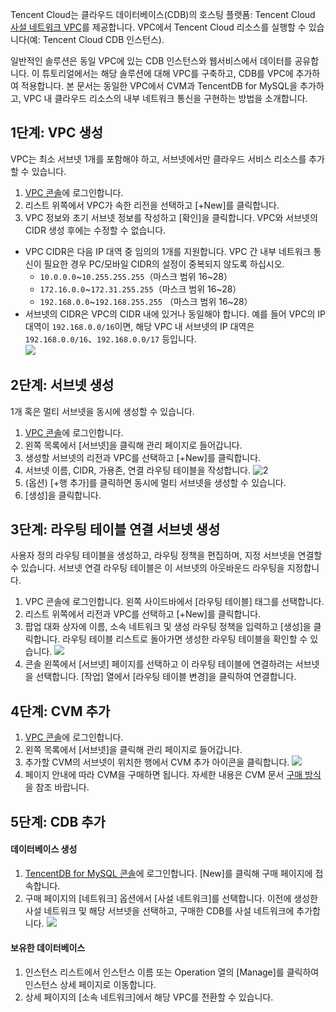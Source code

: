 
Tencent Cloud는 클라우드 데이터베이스(CDB)의 호스팅 플랫폼: Tencent Cloud [사설 네트워크 VPC](https://intl.cloud.tencent.com/document/product/215/535)를 제공합니다. VPC에서 Tencent Cloud 리소스를 실행할 수 있습니다(예: Tencent Cloud CDB 인스턴스).

일반적인 솔루션은 동일 VPC에 있는 CDB 인스턴스와 웹서비스에서 데이터를 공유합니다. 이 튜토리얼에서는 해당 솔루션에 대해 VPC를 구축하고, CDB를 VPC에 추가하여 적용합니다.
본 문서는 동일한 VPC에서 CVM과 TencentDB for MySQL을 추가하고, VPC 내 클라우드 리소스의 내부 네트워크 통신을 구현하는 방법을 소개합니다.

## 1단계: VPC 생성
VPC는 최소 서브넷 1개를 포함해야 하고, 서브넷에서만 클라우드 서비스 리소스를 추가할 수 있습니다.
1. [VPC 콘솔](https://console.cloud.tencent.com/vpc)에 로그인합니다.
2. 리스트 위쪽에서 VPC가 속한 리전을 선택하고 [+New]를 클릭합니다.
3. VPC 정보와 초기 서브넷 정보를 작성하고 [확인]을 클릭합니다. VPC와 서브넷의 CIDR 생성 후에는 수정할 수 없습니다.
 - VPC CIDR은 다음 IP 대역 중 임의의 1개를 지원합니다. VPC 간 내부 네트워크 통신이 필요한 경우 PC/모바일 CIDR의 설정이 중복되지 않도록 하십시오.
    - `10.0.0.0`~`10.255.255.255`（마스크 범위 16~28）
    - `172.16.0.0`~`172.31.255.255`（마스크 범위 16~28）
    - `192.168.0.0`~`192.168.255.255` （마스크 범위 16~28）
 - 서브넷의 CIDR은 VPC의 CIDR 내에 있거나 동일해야 합니다.
 예를 들어 VPC의 IP 대역이 `192.168.0.0/16`이면, 해당 VPC 내 서브넷의 IP 대역은 `192.168.0.0/16`、`192.168.0.0/17` 등입니다.  
![](https://main.qcloudimg.com/raw/46b5e21b88d43da6f2697906bb5bfc21.png)

## 2단계: 서브넷 생성
1개 혹은 멀티 서브넷을 동시에 생성할 수 있습니다.
1. [VPC 콘솔](https://console.cloud.tencent.com/vpc)에 로그인합니다.
2. 왼쪽 목록에서 [서브넷]을 클릭해 관리 페이지로 들어갑니다.
3. 생성할 서브넷의 리전과 VPC를 선택하고 [+New]를 클릭합니다.
4. 서브넷 이름, CIDR, 가용존, 연결 라우팅 테이블을 작성합니다.
![2](https://main.qcloudimg.com/raw/84bd6ce8469eae5d399ce96a89168299.png)
5. (옵션) [+행 추가]를 클릭하면 동시에 멀티 서브넷을 생성할 수 있습니다.
6. [생성]을 클릭합니다.

## 3단계: 라우팅 테이블 연결 서브넷 생성
사용자 정의 라우팅 테이블을 생성하고, 라우팅 정책을 편집하며, 지정 서브넷을 연결할 수 있습니다. 서브넷 연결 라우팅 테이블은 이 서브넷의 아웃바운드 라우팅을 지정합니다.
1. VPC 콘솔에 로그인합니다. 왼쪽 사이드바에서 [라우팅 테이블] 태그를 선택합니다.
2. 리스트 위쪽에서 리전과 VPC를 선택하고 [+New]를 클릭합니다.
3. 팝업 대화 상자에 이름, 소속 네트워크 및 생성 라우팅 정책을 입력하고 [생성]을 클릭합니다. 라우팅 테이블 리스트로 돌아가면 생성한 라우팅 테이블을 확인할 수 있습니다.
![](https://main.qcloudimg.com/raw/4e59f2e780b5296fe85b204bd86b8b73.png)
4. 콘솔 왼쪽에서 [서브넷] 페이지를 선택하고 이 라우팅 테이블에 연결하려는 서브넷을 선택합니다. [작업] 열에서 [라우팅 테이블 변경]을 클릭하여 연결합니다.

## 4단계: CVM 추가
1. [VPC 콘솔](https://console.cloud.tencent.com/vpc)에 로그인합니다.
2. 왼쪽 목록에서 [서브넷]을 클릭해 관리 페이지로 들어갑니다.
3. 추가할 CVM의 서브넷이 위치한 행에서 CVM 추가 아이콘을 클릭합니다.
![](https://main.qcloudimg.com/raw/2bafceab2bb6a5a31fe76844e19bb07e.png)
4. 페이지 안내에 따라 CVM을 구매하면 됩니다. 자세한 내용은 CVM 문서 [구매 방식](https://intl.cloud.tencent.com/document/product/213/506)을 참조 바랍니다.

## 5단계: CDB 추가
#### 데이터베이스 생성
1. [TencentDB for MySQL 콘솔](https://console.cloud.tencent.com/cdb)에 로그인합니다. [New]를 클릭해 구매 페이지에 접속합니다.
2. 구매 페이지의 [네트워크] 옵션에서 [사설 네트워크]를 선택합니다. 이전에 생성한 사설 네트워크 및 해당 서브넷을 선택하고, 구매한 CDB를 사설 네트워크에 추가합니다.
![](https://main.qcloudimg.com/raw/c8f5065a7ceafc763163b4abe82564bf.png)

#### 보유한 데이터베이스
1. 인스턴스 리스트에서 인스턴스 이름 또는 Operation 열의 [Manage]를 클릭하여 인스턴스 상세 페이지로 이동합니다.
2. 상세 페이지의 [소속 네트워크]에서 해당 VPC를 전환할 수 있습니다.
